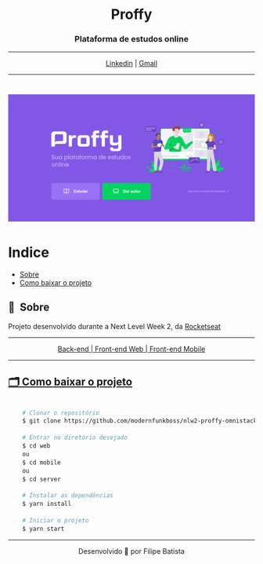 
<h1 align="center"> 
     Proffy
</h1>
<h3 align="center"> 
     Plataforma de estudos online
</h3>

<hr/>

<p align="center">  
    <a href="https://www.linkedin.com/in/filipelbatista/" target="_blanc">Linkedin</a> | 
    <a href="mailto:filipe.x2016@gmail.com" target="_blanc">Gmail</a>
</p>

<hr/>

<h1>
    <img src="public/apresentacao.png">
</h1>

# Indice

- [Sobre](#-sobre)
- [Como baixar o projeto](#-como-baixar-o-projeto)

## 🔖&nbsp; Sobre

Projeto desenvolvido durante a Next Level Week 2, da <a target="_blank" href="https://rocketseat.com.br">Rocketseat

---

<p align="center">  
    Back-end | Front-end Web | Front-end Mobile
</p>

---

## 🗂 Como baixar o projeto

```bash

    # Clonar o repositório
    $ git clone https://github.com/modernfunkboss/nlw2-proffy-omnistack.git

    # Entrar no diretório desejado
    $ cd web
    ou
    $ cd mobile
    ou
    $ cd server

    # Instalar as dependências
    $ yarn install

    # Iniciar o projeto
    $ yarn start
```

---

<p align="center">Desenvolvido 💜 por Filipe Batista</p>
